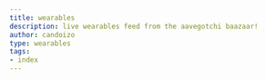 ```yaml
---
title: wearables
description: live wearables feed from the aavegotchi baazaar!
author: candoizo
type: wearables
tags:
- index
---
```

